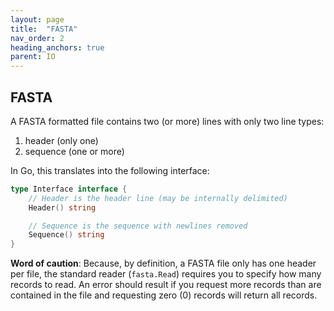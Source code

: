```yaml
---
layout: page
title:  "FASTA"
nav_order: 2
heading_anchors: true
parent: IO
---
```


## FASTA

A FASTA formatted file contains two (or more) lines with only two line types:

1. header (only one)
2. sequence (one or more)

In Go, this translates into the following interface:

```go
type Interface interface {
	// Header is the header line (may be internally delimited)
	Header() string

	// Sequence is the sequence with newlines removed
	Sequence() string
}
```

**Word of caution**: Because, by definition, a FASTA file only has one header per file, the standard reader (`fasta.Read`) requires you to specify how many records to read.
An error should result if you request more records than are contained in the file and requesting zero (0) records will return all records.
